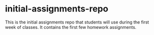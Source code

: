 # initial-assignments-repo

This is the initial assignments repo that students will use during the first week of classes.  It contains the first few homework assignments. 